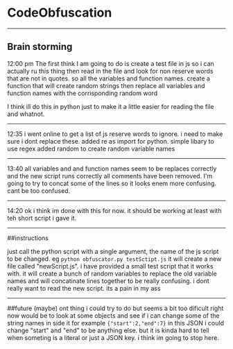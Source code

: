 # CodeObfuscation

---
## Brain storming
 12:00 pm
The first think I am going to do is create a test file in js so i can actually ru this thing
then read in the file and look for non reserve words that are not in quotes. so all the variables and function names. 
create a function that will create random strings then replace all variables and function names with the corrisponding random word

I think ill do this in python just to make it a little easier for reading the file and whatnot.

---

12:35	i went online to get a list of js reserve words to ignore. i need to make sure i dont replace these.
		added re as import for python. simple libary to use regex
		added random to create random variable names

---
13:40	all variables and and function names seem to be replaces correctly and the new script runs correctly
		all comments have been removed. 
		I'm going to try to concat some of the lines so it looks enem more confusing. cant be too confused.


---
14:20	ok i think im done with this for now. it should be working at least with teh short script i gave it. 

---
##instructions

just call the python script with a single argument, the name of the js script to be changed. 
eg `python obfuscator.py testSctipt.js`
it will create a new file called "newScript.js". i have provided a small test script that it works with. it will create a bunch of random variables to replace the old variable names and will concatinate lines together to be really confusing. i dont really want to read the new script. its a pain in my ass

---
##future
(maybe)
ont thing i could try to do but seems a bit too dificult right now would be to look at some objects and see if i can change some of the string names in side it 
for example `{"start":2,"end":7}`
in this JSON i could change "start" and "end" to be anything else. but it is kinda hard to tell when someting is a literal or just a JSON key. i think im going to stop here.
